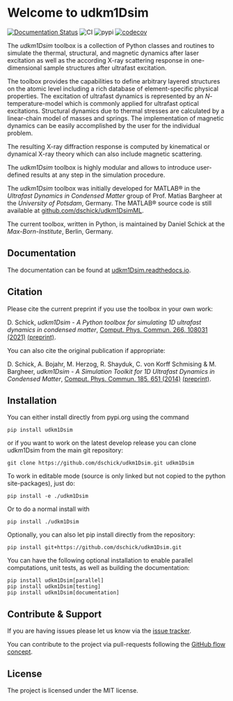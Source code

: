 # Welcome to udkm1Dsim

[![Documentation Status](https://readthedocs.org/projects/udkm1dsim/badge/?version=latest)](https://udkm1dsim.readthedocs.io/en/latest/?badge=latest)
![CI](https://github.com/dschick/udkm1Dsim/actions/workflows/main.yml/badge.svg)
![pypi](https://github.com/dschick/udkm1Dsim/actions/workflows/upload-to-pypi.yml/badge.svg)
[![codecov](https://codecov.io/gh/dschick/udkm1Dsim/branch/develop/graph/badge.svg?token=9J3BQYE6CE)](https://codecov.io/gh/dschick/udkm1Dsim)

The *udkm1Dsim* toolbox is a collection of Python classes and routines to
simulate the thermal, structural, and magnetic dynamics after laser excitation
as well as the according X-ray scattering response in one-dimensional sample
structures after ultrafast excitation.

The toolbox provides the capabilities to define arbitrary layered structures
on the atomic level including a rich database of element-specific physical
properties. 
The excitation of ultrafast dynamics is represented by an *N*-temperature-model
which is commonly applied for ultrafast optical excitations. 
Structural dynamics due to thermal stresses are calculated by a linear-chain
model of masses and springs.
The implementation of magnetic dynamics can be easily accomplished by the user
for the individual problem.

The resulting X-ray diffraction response is computed by kinematical or
dynamical X-ray theory which can also include magnetic scattering.

The *udkm1Dsim* toolbox is highly modular and allows to introduce user-defined
results at any step in the simulation procedure.

The *udkm1Dsim* toolbox was initially developed for MATLAB® in the
*Ultrafast Dynamics in Condensed Matter* group of Prof. Matias Bargheer at the
*University of Potsdam*, Germany.
The MATLAB® source code is still available at
[github.com/dschick/udkm1DsimML](https://github.com/dschick/udkm1DsimML).

The current toolbox, written in Python, is maintained by Daniel Schick at the
*Max-Born-Institute*, Berlin, Germany.

## Documentation
The documentation can be found at [udkm1Dsim.readthedocs.io](http://udkm1Dsim.readthedocs.io).

## Citation

Please cite the current preprint if you use the toolbox in your own work:

D. Schick, *udkm1Dsim - A Python toolbox for simulating 1D ultrafast dynamics in condensed matter*,
[Comput. Phys. Commun. 266, 108031 (2021)](https://doi.org/10.1016/j.cpc.2021.108031) [(preprint)](https://arxiv.org/abs/2102.12144).

You can also cite the original publication if appropriate:

D. Schick, A. Bojahr, M. Herzog, R. Shayduk, C. von Korff Schmising & M. Bargheer,
*udkm1Dsim - A Simulation Toolkit for 1D Ultrafast Dynamics in Condensed Matter*,
[Comput. Phys. Commun. 185, 651 (2014)](http://doi.org/10.1016/j.cpc.2013.10.009) [(preprint)](http://www.udkm.physik.uni-potsdam.de/medien/udkm1Dsim/udkm1DsimManuscriptPrePrint.pdf).

## Installation

You can either install directly from pypi.org using the command

    pip install udkm1Dsim

or if you want to work on the latest develop release you can clone 
udkm1Dsim from the main git repository:

    git clone https://github.com/dschick/udkm1Dsim.git udkm1Dsim

To work in editable mode (source is only linked 
but not copied to the python site-packages), just do:

    pip install -e ./udkm1Dsim

Or to do a normal install with

    pip install ./udkm1Dsim

Optionally, you can also let pip install directly from the repository: 

    pip install git+https://github.com/dschick/udkm1Dsim.git

You can have the following optional installation to enable parallel
computations, unit tests, as well as building the documentation:

    pip install udkm1Dsim[parallel]
    pip install udkm1Dsim[testing]
    pip install udkm1Dsim[documentation]

## Contribute & Support

If you are having issues please let us know via the
[issue tracker](https://github.com/dschick/udkm1Dsim/issues).

You can contribute to the project via pull-requests following the
[GitHub flow concept](https://docs.github.com/en/get-started/quickstart/github-flow).

## License

The project is licensed under the MIT license.